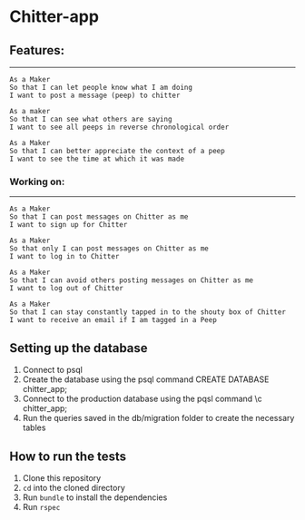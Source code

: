 Chitter-app
=================

## Features:
-------

```
As a Maker
So that I can let people know what I am doing  
I want to post a message (peep) to chitter

As a maker
So that I can see what others are saying  
I want to see all peeps in reverse chronological order

As a Maker
So that I can better appreciate the context of a peep
I want to see the time at which it was made

```

### Working on:
-----

```
As a Maker
So that I can post messages on Chitter as me
I want to sign up for Chitter

As a Maker
So that only I can post messages on Chitter as me
I want to log in to Chitter

As a Maker
So that I can avoid others posting messages on Chitter as me
I want to log out of Chitter

As a Maker
So that I can stay constantly tapped in to the shouty box of Chitter
I want to receive an email if I am tagged in a Peep
```

## Setting up the database
1. Connect to psql
2. Create the database using the psql command CREATE DATABASE chitter_app;
3. Connect to the production database using the pqsl command \c chitter_app;
4. Run the queries saved in the db/migration folder to create the necessary tables


## How to run the tests
1. Clone this repository
2. ```cd``` into the cloned directory
3. Run ```bundle``` to install the dependencies
4. Run ```rspec```